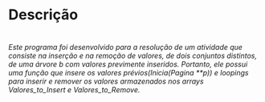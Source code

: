 <h1>Descrição<h1>
<h6>Este programa foi desenvolvido para a resolução de um atividade que
consiste na inserção e na remoção de valores, de dois conjuntos distintos,
de uma árvore b com valores previmente inseridos. Portanto, ele possui uma
função que insere os valores prévios(Inicia(Pagina **p)) e loopings
para inserir e remover os valores armazenados nos arrays Valores_to_Insert
e Valores_to_Remove.<h6>

  
<h1>
  

